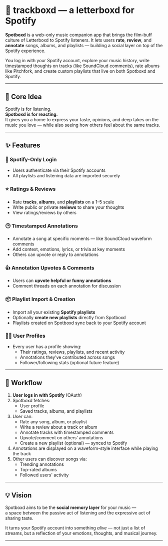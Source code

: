 # 🎵 trackboxd — a letterboxd for Spotify

**Spotboxd** is a web-only music companion app that brings the film-buff culture of Letterboxd to Spotify listeners. It lets users **rate**, **review**, and **annotate** songs, albums, and playlists — building a social layer on top of the Spotify experience.

You log in with your Spotify account, explore your music history, write timestamped thoughts on tracks (like SoundCloud comments), rate albums like Pitchfork, and create custom playlists that live on both Spotboxd and Spotify.

---

## 📌 Core Idea

Spotify is for listening.  
**Spotboxd is for reacting.**  
It gives you a home to express your taste, opinions, and deep takes on the music you love — while also seeing how others feel about the same tracks.

---

## ✨ Features

### 🔐 Spotify-Only Login
- Users authenticate via their Spotify accounts
- All playlists and listening data are imported securely

### ⭐ Ratings & Reviews
- Rate **tracks**, **albums**, and **playlists** on a 1–5 scale
- Write public or private **reviews** to share your thoughts
- View ratings/reviews by others

### 🕒 Timestamped Annotations
- Annotate a song at specific moments — like SoundCloud waveform comments
- Add context, emotions, lyrics, or trivia at key moments
- Others can upvote or reply to annotations

### 👍 Annotation Upvotes & Comments
- Users can **upvote helpful or funny annotations**
- Comment threads on each annotation for discussion

### 📦 Playlist Import & Creation
- Import all your existing **Spotify playlists**
- Optionally **create new playlists** directly from Spotboxd
- Playlists created on Spotboxd sync back to your Spotify account

### 🧑‍💻 User Profiles
- Every user has a profile showing:
  - Their ratings, reviews, playlists, and recent activity
  - Annotations they’ve contributed across songs
  - Follower/following stats (optional future feature)

---

## 🔄 Workflow

1. **User logs in with Spotify** (OAuth)
2. Spotboxd fetches:
   - User profile
   - Saved tracks, albums, and playlists
3. User can:
   - Rate any song, album, or playlist
   - Write a review about a track or album
   - Annotate tracks with timestamped comments
   - Upvote/comment on others’ annotations
   - Create a new playlist (optional) — synced to Spotify
4. Annotations are displayed on a waveform-style interface while playing the track
5. Other users can discover songs via:
   - Trending annotations
   - Top-rated albums
   - Followed users' activity

---

## 💡 Vision

Spotboxd aims to be the **social memory layer** for your music —  
a space between the passive act of listening and the expressive act of sharing taste.

It turns your Spotify account into something *alive* — not just a list of streams, but a reflection of your emotions, thoughts, and musical journey.

---

